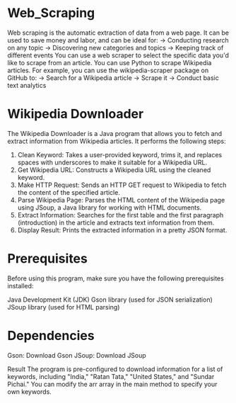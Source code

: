 # Web_Scraping
Web scraping is the automatic extraction of data from a web page. It can be used to save money
and labor, and can be ideal for: 
    ->  Conducting research on any topic
    ->  Discovering new categories and topics
    ->  Keeping track of different events
You can use a web scraper to select the specific data you'd like to scrape from an article. 
You can use Python to scrape Wikipedia articles. For example, you can use the wikipedia-scraper
package on GitHub to: 
    ->  Search for a Wikipedia article
    ->  Scrape it
    ->  Conduct basic text analytics
# Wikipedia Downloader
The Wikipedia Downloader is a Java program that allows you to fetch and extract information from Wikipedia articles. 
It performs the following steps:

1) Clean Keyword: Takes a user-provided keyword, trims it, and replaces spaces with underscores 
to make it suitable for a Wikipedia URL.
2) Get Wikipedia URL: Constructs a Wikipedia URL using the cleaned keyword.
3) Make HTTP Request: Sends an HTTP GET request to Wikipedia to fetch the content of the
specified article.
4) Parse Wikipedia Page: Parses the HTML content of the Wikipedia page using JSoup,
a Java library for working with HTML documents.
5) Extract Information: Searches for the first table and the first paragraph 
(introduction) in the article and extracts text information from them.
6) Display Result: Prints the extracted information in a pretty JSON format.

# Prerequisites
Before using this program, make sure you have the following prerequisites installed:

Java Development Kit (JDK)
Gson library (used for JSON serialization)
JSoup library (used for HTML parsing)

# Dependencies
Gson: Download Gson
JSoup: Download JSoup

Result 
The program is pre-configured to download information for a list of keywords, 
including "India," "Ratan Tata," "United States," and "Sundar Pichai." You can modify the
arr array in the main method to specify your own keywords.
